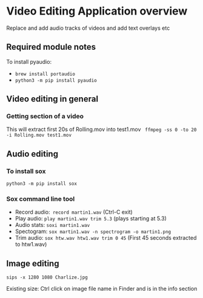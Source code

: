 # Video Editing Application overview 
Replace and add audio tracks of videos and add text overlays etc

## Required module notes
To install pyaudio:

- `brew install portaudio`
- `python3 -m pip install pyaudio`

## Video editing in general
### Getting section of a video
This will extract first 20s of Rolling.mov into test1.mov
 ` ffmpeg -ss 0 -to 20 -i Rolling.mov test1.mov`

## Audio editing

### To install sox
`python3 -m pip install sox`

### Sox command line tool
- Record audio:` record martin1.wav` (Ctrl-C exit)
- Play audio:   `play martin1.wav trim 5.3`  (plays starting at 5.3)
- Audio stats:  `soxi martin1.wav`
- Spectogram:   `sox martin1.wav -n spectrogram -o martin1.png`
- Trim audio:  `sox htw.wav htw1.wav trim 0 45` (First 45 seconds extracted to htw1.wav)

## Image editing

`sips -x 1280 1080 Charlize.jpg `

Existing size: Ctrl click on image file name in Finder and is in the info section